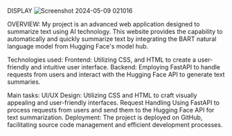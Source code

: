 DISPLAY
![Screenshot 2024-05-09 021016](https://github.com/phamthikimdung/DATA_SUMMARIZATION/assets/169218029/65047d22-81fa-4f61-85cb-871d22580aec)



OVERVIEW: 
My project is an advanced web application designed to summarize text using AI technology. 
This website provides the capability to automatically and quickly summarize text by integrating the BART natural language model from Hugging Face's model hub.

Technologies used:
Frontend: Utilizing CSS, and HTML to create a user-friendly and intuitive user interface. 
Backend: Employing FastAPI to handle requests from users and interact with the Hugging Face API to generate text summaries.

Main tasks:
UI/UX Design: Utilizing CSS and HTML to craft visually appealing and user-friendly interfaces. Request Handling
Using FastAPI to process requests from users and send them to the Hugging Face API for text summarization.
Deployment: The project is deployed on GitHub, facilitating source code management and efficient development processes.
